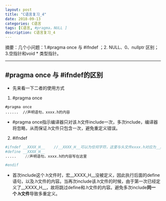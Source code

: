 ```yaml
---
layout: post
title: "C语言复习_4"
date: 2018-09-13
categories: C语言
tags: [C语言, #pragma，NULL ]
description: C语言复习_4
---
```


摘要：几个小问题：1.#pragma once 与 #ifndef ；2. NULL、0、nullptr 区别；3.空指针和void * 类型指针。

---

##  #pragma once 与 #ifndef的区别

- 先来看一下二者的使用方式

1. #pragma once

```
#pragma once
......  //声明语句，xxxx.h的内容

```

- #pragma once指示编译器只对该.h文件include一次，多次include，编译器将忽略，从而保证.h文件只包含一次，避免重定义错误。

2.  #ifndef


```python
#ifndef __XXXX_H__    //__XXXX_H__可以为任何字符，这里与头文件xxxx.h对应为__XXXX_H__
#define __XXXX_H__
.....    //声明语句，xxxx.h的内容写在这里

#endif
```

- 首次include这个.h文件时，宏__XXXX_H__没被定义，因此执行后面的define语句，以及.h文件的内容。当再次include该.h文件的时候，由于第一次已经定义了__XXXX_H__，故将跳过define和.h文件的内容。避免多次include**同一个.h文件**导致多重定义。
